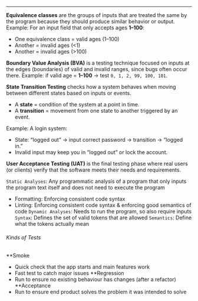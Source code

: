 ***
**Equivalence classes** are the groups of inputs that are treated the same by the program because they should produce similar behavior or output.
Example: For an input field that only accepts ages **1–100**:

- One equivalence class = valid ages (1–100)
- Another = invalid ages (<1)
- Another = invalid ages (>100)

**Boundary Value Analysis (BVA)** is a testing technique focused on inputs at the edges (boundaries) of valid and invalid ranges, since bugs often occur there.
Example: if valid age = **1–100** → test `0, 1, 2, 99, 100, 101`.

**State Transition Testing** checks how a system behaves when moving between different states based on inputs or events.
- A **state** = condition of the system at a point in time.
- A **transition** = movement from one state to another triggered by an event.
    
Example: A login system:
- State: “logged out” → input correct password → transition → “logged in.”
- Invalid input may keep you in “logged out” or lock the account.

**User Acceptance Testing (UAT)** is the final testing phase where real users (or clients) verify that the software meets their needs and requirements.

`Static Analyses`: Any programmatic analysis of a program that only inputs the program text itself and does not need to execute the program
* Formatting: Enforcing consistent code syntax
* Linting: Enforcing consistent code syntax & enforcing good semantics of code
`Dynamic Analyses`: Needs to run the program, so also require inputs
`Syntax`: Defines the set of valid tokens that are allowed
`Semantics`: Define what the tokens actually mean

###### Kinds of Tests
**Smoke
* Quick check that the app starts and main features work
* Fast test to catch major issues
**Regression
* Run to ensure no existing behaviour has changes (after a refactor)
**Acceptance
* Run to ensure end product solves the problem it was intended to solve